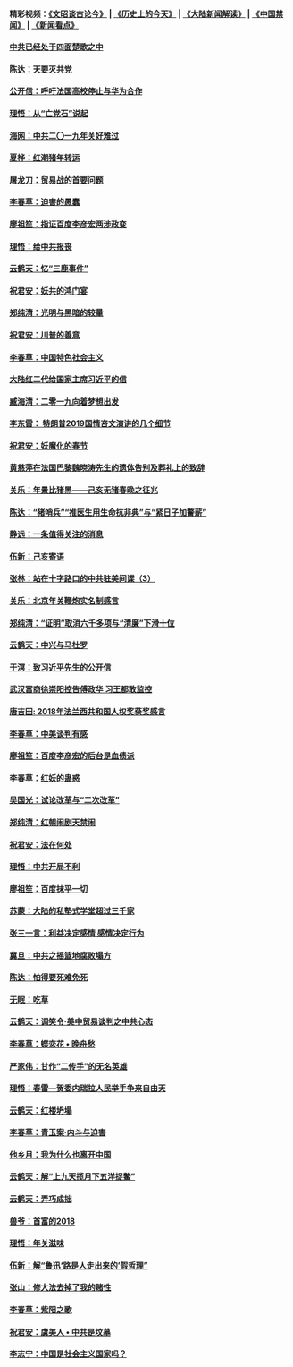 #### 精彩视频：[《文昭谈古论今》](http://45.76.195.252/wenzhao) | [《历史上的今天》](http://45.76.195.252/today-in-history) | [《大陆新闻解读》](http://45.76.195.252/ntdtv-comedy) | [《中国禁闻》](http://45.76.195.252/ntdtv-news) | [《新闻看点》](http://45.76.195.252/news-insight) 

 #### [中共已经处于四面楚歌之中](../pages/nsc993/n11044959.md?t=02142137) 

#### [陈达：天要灭共党](../pages/nsc993/n11043924.md?t=02142137) 

#### [公开信：呼吁法国高校停止与华为合作](../pages/nsc993/n11042967.md?t=02142137) 

#### [理悟：从“亡党石”说起](../pages/nsc993/n11042524.md?t=02142137) 

#### [海网：中共二〇一九年关好难过](../pages/nsc993/n11041415.md?t=02142137) 

#### [夏桦：红潮猪年转运](../pages/nsc993/n11041337.md?t=02142137) 

#### [屠龙刀：贸易战的首要问题](../pages/nsc993/n11040283.md?t=02142137) 

#### [李春草：迫害的愚蠢](../pages/nsc993/n11036601.md?t=02142137) 

#### [廖祖笙：指证百度李彦宏两涉政变](../pages/nsc993/n11036579.md?t=02142137) 

#### [理悟：给中共报丧](../pages/nsc993/n11036501.md?t=02142137) 

#### [云鹤天：忆“三鹿事件”](../pages/nsc993/n11036466.md?t=02142137) 

#### [祝君安：妖共的鸿门宴](../pages/nsc993/n11035387.md?t=02142137) 

#### [郑纯清：光明与黑暗的较量](../pages/nsc993/n11035337.md?t=02142137) 

#### [祝君安：川普的善意](../pages/nsc993/n11032077.md?t=02142137) 

#### [李春草：中国特色社会主义](../pages/nsc993/n11032132.md?t=02142137) 

#### [大陆红二代给国家主席习近平的信](../pages/nsc993/n11031995.md?t=02142137) 

#### [臧海清：二零一九向着梦想出发](../pages/nsc993/n11031959.md?t=02142137) 

#### [李东雷： 特朗普2019国情咨文演讲的几个细节](../pages/nsc993/n11031943.md?t=02142137) 

#### [祝君安：妖魔化的春节](../pages/nsc993/n11031747.md?t=02142137) 

#### [黄慈萍在法国巴黎魏晓涛先生的遗体告别及葬礼上的致辞](../pages/nsc993/n11031419.md?t=02142137) 

#### [关乐：年景比猪黑——己亥无猪春晚之征兆](../pages/nsc993/n11031494.md?t=02142137) 

#### [陈达：“猪哨兵”“推医生用生命抗非典”与“紧日子加警薪”](../pages/nsc993/n11027746.md?t=02142137) 

#### [静远：一条值得关注的消息](../pages/nsc993/n11024470.md?t=02142137) 

#### [伍新：己亥寄语](../pages/nsc993/n11024543.md?t=02142137) 

#### [张林：站在十字路口的中共驻美间谍（3）](../pages/nsc993/n11023043.md?t=02142137) 

#### [关乐：北京年关鞭炮实名制感言](../pages/nsc993/n11022630.md?t=02142137) 

#### [郑纯清：“证明”取消六千多项与“清廉”下滑十位](../pages/nsc993/n11022638.md?t=02142137) 

#### [云鹤天：中兴与马杜罗](../pages/nsc993/n11022620.md?t=02142137) 

#### [于溟：致习近平先生的公开信](../pages/nsc993/n11022593.md?t=02142137) 

#### [武汉富商徐崇阳控告傅政华 习王都敢监控](../pages/nsc993/n11022212.md?t=02142137) 

#### [唐吉田: 2018年法兰西共和国人权奖获奖感言](../pages/nsc993/n11021537.md?t=02142137) 

#### [李春草：中美谈判有感](../pages/nsc993/n11019776.md?t=02142137) 

#### [廖祖笙：百度李彦宏的后台是血债派](../pages/nsc993/n11019767.md?t=02142137) 

#### [李春草：红妖的蛊惑](../pages/nsc993/n11017095.md?t=02142137) 

#### [吴国光：试论改革与“二次改革”](../pages/nsc993/n11017055.md?t=02142137) 

#### [郑纯清：红朝闹剧天禁闹](../pages/nsc993/n11017030.md?t=02142137) 

#### [祝君安：法在何处](../pages/nsc993/n11017021.md?t=02142137) 

#### [理悟：中共开局不利](../pages/nsc993/n11016938.md?t=02142137) 

#### [廖祖笙：百度抹平一切](../pages/nsc993/n11014925.md?t=02142137) 

#### [苏蒙：大陆的私塾式学堂超过三千家](../pages/nsc993/n11014334.md?t=02142137) 

#### [张三一言：利益决定感情 感情决定行为](../pages/nsc993/n11012463.md?t=02142137) 

#### [冀旦：中共之摇篮地腐败塌方](../pages/nsc993/n11009533.md?t=02142137) 

#### [陈达：怕得要死难免死](../pages/nsc993/n11009520.md?t=02142137) 

#### [无眠：吃草](../pages/nsc993/n11007940.md?t=02142137) 

#### [云鹤天：调笑令‧美中贸易谈判之中共心态](../pages/nsc993/n11007670.md?t=02142137) 

#### [李春草：蝶恋花  •  晚舟愁](../pages/nsc993/n11006605.md?t=02142137) 

#### [严家伟：甘作“二传手”的无名英雄](../pages/nsc993/n11005340.md?t=02142137) 

#### [理悟：春雷—贺委内瑞拉人民举手争来自由天](../pages/nsc993/n11005334.md?t=02142137) 

#### [云鹤天：红楼坍塌](../pages/nsc993/n11005318.md?t=02142137) 

#### [李春草：青玉案·内斗与迫害](../pages/nsc993/n11005306.md?t=02142137) 

#### [他乡月：我为什么也离开中国](../pages/nsc993/n11003553.md?t=02142137) 

#### [云鹤天：解“上九天揽月下五洋捉鳖”](../pages/nsc993/n11000750.md?t=02142137) 

#### [云鹤天：弄巧成拙](../pages/nsc993/n11000722.md?t=02142137) 

#### [兽爷：首富的2018](../pages/nsc993/n11000693.md?t=02142137) 

#### [理悟：年关滋味](../pages/nsc993/n10998847.md?t=02142137) 

#### [伍新：解“鲁迅‘路是人走出来的’假哲理”](../pages/nsc993/n10998777.md?t=02142137) 

#### [张山：修大法去掉了我的赌性](../pages/nsc993/n10997702.md?t=02142137) 

#### [李春草：紫阳之歌](../pages/nsc993/n10997679.md?t=02142137) 

#### [祝君安：虞美人 • 中共是坟墓](../pages/nsc993/n10996090.md?t=02142137) 

#### [李志宁：中国是社会主义国家吗？](../pages/nsc993/n10996097.md?t=02142137) 

